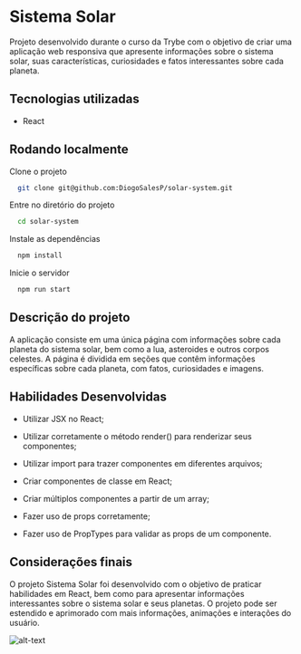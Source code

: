 <!-- Olá, Tryber!
Esse é apenas um arquivo inicial para o README do seu projeto.
É essencial que você preencha esse documento por conta própria, ok?
Não deixe de usar nossas dicas de escrita de README de projetos, e deixe sua criatividade brilhar!
:warning: IMPORTANTE: você precisa deixar nítido:
- quais arquivos/pastas foram desenvolvidos por você; 
- quais arquivos/pastas foram desenvolvidos por outra pessoa estudante;
- quais arquivos/pastas foram desenvolvidos pela Trybe.
-->

# Sistema Solar

Projeto desenvolvido durante o curso da Trybe com o objetivo de criar uma aplicação web responsiva que apresente informações sobre o sistema solar, suas características, curiosidades e fatos interessantes sobre cada planeta.


## Tecnologias utilizadas

- React

## Rodando localmente

Clone o projeto

```bash
  git clone git@github.com:DiogoSalesP/solar-system.git
```

Entre no diretório do projeto

```bash
  cd solar-system
```

Instale as dependências

```bash
  npm install
```

Inicie o servidor

```bash
  npm run start
```


    
## Descrição do projeto

A aplicação consiste em uma única página com informações sobre cada planeta do sistema solar, bem como a lua, asteroides e outros corpos celestes. A página é dividida em seções que contêm informações específicas sobre cada planeta, com fatos, curiosidades e imagens.


## Habilidades Desenvolvidas

- Utilizar JSX no React;

- Utilizar corretamente o método render() para renderizar seus componentes;

- Utilizar import para trazer componentes em diferentes arquivos;

- Criar componentes de classe em React;

- Criar múltiplos componentes a partir de um array;

- Fazer uso de props corretamente;

- Fazer uso de PropTypes para validar as props de um componente.


## Considerações finais

O projeto Sistema Solar foi desenvolvido com o objetivo de praticar habilidades em React, bem como para apresentar informações interessantes sobre o sistema solar e seus planetas. O projeto pode ser estendido e aprimorado com mais informações, animações e interações do usuário.

![alt-text](https://github.com/DiogoSalesP/solar-system/blob/main/src/images/SolarSystem.gif)

